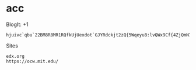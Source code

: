 # acc
BlogIt: +1
```
hjuivc`qbu`22BM8R8MR1RQfkUjUexdot`GJYRdckjt2zQ{5Wqeyu8:lvQWx9Cf{4ZjQmN7319RwnGBJY5N5E9bBd7xC6

```
Sites 
```
edx.org
https://ocw.mit.edu/

```
